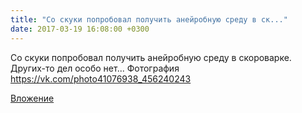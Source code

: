 ```yaml
---
title: "Со скуки попробовал получить анейробную среду в ск..."
date: 2017-03-19 16:08:00 +0300
---
```


Со скуки попробовал получить анейробную среду в скороварке. Других-то дел особо нет...
Фотография
https://vk.com/photo41076938_456240243

[Вложение](https://vk.com/photo41076938_456240243)
